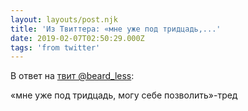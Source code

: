 ```yaml
---
layout: layouts/post.njk
title: 'Из Твиттера: «мне уже под тридцадь,...'
date: 2019-02-07T02:50:29.000Z
tags: 'from twitter'
---
```

В ответ на [твит @beard_less](https://twitter.com/_/status/1093340860295639040):

«мне уже под тридцадь, могу себе позволить»-тред
